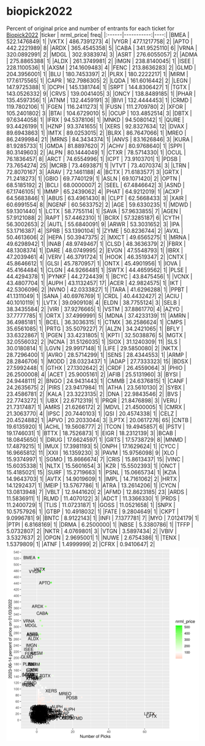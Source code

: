 # biopick2022
Percent of original price and number of entrants for each ticket for [Biopick2022](https://twitter.com/hashtag/Biopick2022)
|ticker |  nrml_price| freq|
|:------|-----------:|----:|
|BMEA   | 522.1476849|    1|
|VKTX   | 486.7391273|    4|
|VYGR   | 477.1217758|    2|
|APTO   | 442.2221989|    8|
|ARDX   | 365.4545358|    5|
|CABA   | 341.9525110|    6|
|VRNA   | 320.0892991|    2|
|MDGL   | 302.9383974|    3|
|ASRT   | 276.6055057|    2|
|ADMA   | 275.8865388|    1|
|ALDX   | 261.3749981|    2|
|IMGN   | 238.8140045|    1|
|ISEE   | 228.1100536|    1|
|AXSM   | 214.1609483|    4|
|FENC   | 213.8636283|    2|
|GLMD   | 204.3956001|    1|
|BLU    | 180.7453397|    2|
|PLRX   | 180.2222217|    1|
|MIRM   | 177.6175565|    1|
|CAPR   | 162.7986305|    2|
|LQDA   | 161.6016442|    2|
|LEGN   | 147.9725388|    1|
|DCPH   | 145.1381744|    1|
|SRPT   | 144.8306427|    1|
|TGTX   | 143.0526332|    9|
|CRVS   | 139.0041405|    3|
|ONCY   | 138.8489185|    1|
|PHAR   | 135.4597356|    1|
|ATNM   | 132.4459191|    3|
|BIVI   | 132.4444453|    1|
|CRMD   | 119.7802106|    1|
|FGEN   | 116.2411273|    1|
|FUSN   | 111.2709780|    2|
|XFOR   | 105.2401802|    3|
|BTAI   | 104.6729010|    5|
|OCUP   | 103.4852514|    3|
|DBTX   |  97.6344058|    1|
|IFRX   |  94.5378106|    1|
|MNKD   |  94.5080142|    1|
|QURE   |  93.4426199|    1|
|HZNP   |  93.3741655|    1|
|XERS   |  92.8327634|   12|
|DVAX   |  89.6943863|    1|
|IMTX   |  89.0253015|    2|
|BLRX   |  86.7647066|    1|
|MREO   |  86.2499984|   21|
|MRNS   |  84.3434374|    1|
|ANVS   |  83.1626846|    3|
|KURA   |  81.9285733|    1|
|GMDA   |  81.8897620|    7|
|ACHV   |  80.9768640|    1|
|SPPI   |  80.3149603|    2|
|ALPN   |  80.1444049|    1|
|CTXR   |  78.5714330|    1|
|OCUL   |  76.1836457|    8|
|ARCT   |  74.6554996|    1|
|ICPT   |  73.9103701|    1|
|PDSB   |  73.7654274|   25|
|MCRB   |  73.4693871|    1|
|VTVT   |  73.4070374|    3|
|LTRN   |  72.8070167|    3|
|ARAV   |  72.1461188|    4|
|BCTX   |  71.6183577|    3|
|GRTX   |  71.2418273|    1|
|GBIO   |  69.7740129|    1|
|ASLN   |  69.1071420|    2|
|OPTN   |  68.5185192|    2|
|BCLI   |  68.0000007|    2|
|SEEL   |  67.4846642|    3|
|ASND   |  67.1746105|    1|
|IMMP   |  65.2439062|    4|
|PHAT   |  64.9212019|    1|
|ACXP   |  64.5683846|    1|
|ABUS   |  63.4961430|    8|
|CLPT   |  62.5668433|    3|
|XAIR   |  60.6991554|    8|
|NGENF  |  60.5633752|    2|
|AGE    |  59.6330235|    1|
|MDWD   |  59.1301440|    1|
|LCTX   |  58.7755114|    1|
|SAVA   |  57.9633855|    7|
|AGEN   |  57.9121088|    2|
|RAPT   |  57.4462310|    1|
|BCRX   |  57.3285187|    6|
|CYTH   |  56.3002653|    2|
|AUTL   |  55.6840091|    9|
|ARWR   |  53.3031652|    3|
|IPA    |  53.1716387|    4|
|SPRB   |  53.1390104|    1|
|ZYME   |  50.8236744|    2|
|AVXL   |  50.4613606|    2|
|HEPA   |  50.3947375|    2|
|MXCT   |  49.6565275|    1|
|MRNA   |  49.6298942|    1|
|INAB   |  48.9749467|    1|
|CLSD   |  48.3636379|    2|
|FBRX   |  48.1308374|    1|
|DARE   |  48.0749995|    2|
|EVGN   |  47.5548793|    1|
|IBRX   |  47.2039461|    4|
|VERV   |  46.3791724|    1|
|HOOK   |  46.3519347|    2|
|CNTX   |  45.8646612|    1|
|GLSI   |  45.7870957|    1|
|ONTX   |  45.4901956|    1|
|IOVA   |  45.4164484|    1|
|CLGN   |  44.9266481|    1|
|SWTX   |  44.4659562|    1|
|PLSE   |  44.4294378|    1|
|PYNKF  |  44.2724439|    1|
|BCYC   |  43.8475456|    1|
|VCNX   |  43.4807704|    1|
|AUPH   |  43.1132457|   17|
|ACER   |  42.9824575|    1|
|IKT    |  42.5306096|    2|
|NVNO   |  42.0333827|    1|
|TARA   |  41.6296288|    1|
|PPBT   |  41.1311049|    1|
|SANA   |  40.6976769|    1|
|CRDL   |  40.4432427|    2|
|ACIU   |  40.1010119|    1|
|LVTX   |  39.0909108|    4|
|ELDN   |  38.7755124|    3|
|SELB   |  38.3435584|    2|
|VIRI   |  37.9276665|    1|
|VSTM   |  37.8861770|    4|
|AZYO   |  37.7777785|    1|
|ORTX   |  37.4999991|    5|
|MDNA   |  37.4233139|   11|
|AMRN   |  36.4985181|    1|
|BCEL   |  36.3036315|    1|
|CTMX   |  36.2586624|    1|
|CMPS   |  35.6561085|    1|
|PRTG   |  35.5079227|    7|
|ALZN   |  34.2421065|    1|
|BFLY   |  33.6322867|    1|
|PGEN   |  33.4231805|    1|
|KPTI   |  32.5038876|    5|
|MGTX   |  32.0556032|    2|
|NCNA   |  31.5126035|    1|
|SIOX   |  31.1240309|   11|
|SLS    |  30.0180814|    1|
|LGVN   |  29.9917148|    1|
|LIFE   |  29.5850080|    2|
|NKTX   |  28.7296400|    1|
|AVRO   |  28.5714299|    1|
|SENS   |  28.4344553|    1|
|ARMP   |  28.2846706|    1|
|MODD   |  28.0323437|    1|
|ADAP   |  27.7333323|   15|
|BDSX   |  27.5992448|    1|
|GTHX   |  27.1302642|    2|
|CRDF   |  26.4559064|    3|
|PHIO   |  26.2500008|    4|
|ACET   |  25.9005161|    2|
|AFIB   |  25.5131960|    3|
|BYSI   |  24.9448111|    2|
|BNGO   |  24.9431443|    1|
|CMMB   |  24.6376815|    1|
|CANF   |  24.2635675|    2|
|PIRS   |  23.9417984|   11|
|ATHA   |  23.5610130|    2|
|SYBX   |  23.4586781|    2|
|KALA   |  23.3223135|    2|
|DNA    |  22.9843546|    2|
|BVS    |  22.7743272|    1|
|UBX    |  22.6712319|    1|
|PRQR   |  21.8476898|    3|
|VERU   |  21.7317487|    1|
|AMRS   |  21.6266172|    2|
|MDVL   |  21.4500005|    1|
|CMRX   |  21.3063770|    4|
|IPSC   |  20.7440103|    1|
|QSI    |  20.4574338|    1|
|CELZ   |  20.4524882|    1|
|APVO   |  20.2033044|    3|
|LPTX   |  20.0617276|   65|
|CNTB   |  19.6135920|    1|
|ACHL   |  19.5608777|    2|
|TCON   |  19.4945857|    6|
|PSTV   |  19.1746031|    1|
|BTTX   |  18.7526873|    1|
|EIGR   |  18.2312139|    3|
|BCAB   |  18.0845650|    1|
|DRUG   |  17.6624597|    1|
|GRTS   |  17.5738729|    8|
|MNMD   |  17.4879215|    1|
|IMUX   |  17.3981193|    5|
|ONPH   |  17.1629624|    1|
|CYCC   |  16.9665812|   11|
|XXII   |  16.1359230|    3|
|PAVM   |  15.9756098|    9|
|XLO    |  15.9374997|    1|
|SGMO   |  15.8666674|    7|
|CRIS   |  15.8613437|   15|
|VINC   |  15.6035338|    1|
|NLTX   |  15.5601654|    3|
|KZR    |  15.5502393|    1|
|ONCT   |  15.4185021|   15|
|SURF   |  15.2719663|    1|
|PSNL   |  15.0665734|    1|
|KZIA   |  14.9643703|    1|
|AVTX   |  14.9019609|    1|
|IMPL   |  14.7161062|    2|
|HRTX   |  14.1292437|    1|
|MEIP   |  13.5767786|    1|
|ATRA   |  13.2614206|    1|
|CYCN   |  13.0813948|    7|
|VBLT   |  12.9441620|    2|
|AFMD   |  12.8623185|   23|
|ARDS   |  11.5836911|    1|
|RLMD   |  11.4070122|    3|
|ADCT   |  11.3366330|    1|
|PRDS   |  11.2400729|    1|
|TLIS   |  11.0723187|    1|
|GOSS   |  11.0521658|    1|
|SNPX   |  10.5757926|    1|
|GTBP   |  10.4918032|    1|
|FATE   |   9.2804649|    1|
|CKPT   |   9.0996781|    9|
|BNTC   |   8.9122143|    1|
|INFI   |   7.1377781|    7|
|MYO    |   7.0124179|    1|
|PTPI   |   6.8168169|    1|
|DRMA   |   6.2500000|    1|
|NBSE   |   5.3380786|    1|
|TFFP   |   5.0732807|    2|
|NKTR   |   4.0769801|    3|
|VTGN   |   3.5897434|    2|
|VBIV   |   3.5327637|    2|
|OPGN   |   2.9695001|    1|
|NUWE   |   2.6754386|    1|
|TENX   |   1.5379809|    1|
|ATNF   |   1.4999999|    2|
|CFRX   |   0.9410647|    2|
![retvspicks](biopicks.png?raw=true)
